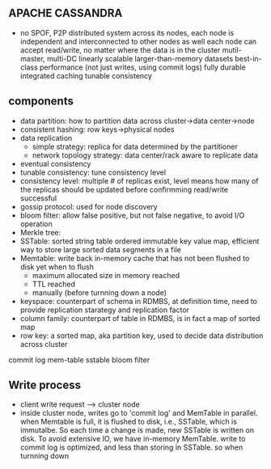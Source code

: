 ## APACHE CASSANDRA 

 - no SPOF, P2P distributed system across its nodes, each node is independent and interconnected to other nodes as well
 each node can accept read/write, no matter where the data is in the cluster
 mutil-master, multi-DC
 linearly scalable
 larger-than-memory datasets
 best-in-class performance (not just writes, using commit logs)
 fully durable
 integrated caching
 tunable consistency

## components
- data partition: how to partition data across cluster->data center->node
- consistent hashing: row keys->physical nodes
- data replication
	- simple strategy: replica for data determined by the partitioner
 	- network topology strategy: data center/rack aware to replicate data
- eventual consistency
- tunable consistency: tune consistency level
- consistency level: multiple # of replicas exist, level means how many of the replicas should be updated before confirmming read/write successful
- gossip protocol: used for node discovery
- bloom filter: allow false positive, but not false negative, to avoid I/O operation
- Merkle tree:
- SSTable: sorted string table ordered immutable key value map, efficient way to store large sorted data segments in a file
- Memtable: write back in-memory cache that has not been flushed to disk yet
	when to flush
	 - maximum allocated size in memory reached
	 - TTL reached
	 - manually (before turnning down a node)
- keyspace: counterpart of schema in RDMBS, at definition time, need to provide replication starategy and replication factor
- column family: counterpart of table in RDMBS, is in fact a map of sorted map
- row key: a sorted map, aka partition key, used to decide data distribution across cluster


 commit log
 mem-table
 sstable
 bloom filter

## Write process
- client write request --> cluster node 
- inside cluster node, writes go to 'commit log' and MemTable in parallel. when Memtable is full, it is flushed to disk, i.e., SSTable, which is immutalbe. So each time a change is made, new SSTable is written on disk. To avoid extensive IO, we have in-memory MemTable.
  write to commit log is optimized, and less than storing in SSTable. 
  so when turnning down 
